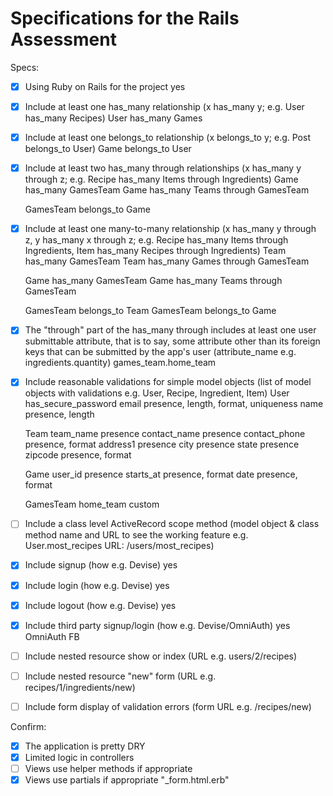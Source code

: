 # Specifications for the Rails Assessment

Specs:
- [x] Using Ruby on Rails for the project
    yes

- [x] Include at least one has_many relationship (x has_many y; e.g. User has_many Recipes)
    User has_many Games

- [x] Include at least one belongs_to relationship (x belongs_to y; e.g. Post belongs_to User)
    Game belongs_to User

- [x] Include at least two has_many through relationships (x has_many y through z; e.g. Recipe has_many Items through Ingredients)
    Game has_many GamesTeam
    Game has_many Teams through GamesTeam

    GamesTeam belongs_to Game

- [x] Include at least one many-to-many relationship (x has_many y through z, y has_many x through z; e.g. Recipe has_many Items through Ingredients, Item has_many Recipes through Ingredients)
    Team has_many GamesTeam
    Team has_many Games through GamesTeam

    Game has_many GamesTeam
    Game has_many Teams through GamesTeam

    GamesTeam belongs_to Team
    GamesTeam belongs_to Game

- [x] The "through" part of the has_many through includes at least one user submittable attribute, that is to say, some attribute other than its foreign keys that can be submitted by the app's user (attribute_name e.g. ingredients.quantity)
  games_team.home_team

- [x] Include reasonable validations for simple model objects (list of model objects with validations e.g. User, Recipe, Ingredient, Item)
    User
      has_secure_password
      email presence, length, format, uniqueness
      name presence, length

    Team
      team_name presence
      contact_name presence
      contact_phone presence, format
      address1 presence
      city presence
      state presence
      zipcode presence, format

    Game
      user_id presence
      starts_at presence, format
      date presence, format

    GamesTeam
      home_team custom

- [ ] Include a class level ActiveRecord scope method (model object & class method name and URL to see the working feature e.g. User.most_recipes URL: /users/most_recipes)


- [x] Include signup (how e.g. Devise)
    yes
- [x] Include login (how e.g. Devise)
    yes
- [x] Include logout (how e.g. Devise)
    yes
- [x] Include third party signup/login (how e.g. Devise/OmniAuth)
    yes OmniAuth FB
- [ ] Include nested resource show or index (URL e.g. users/2/recipes)
- [ ] Include nested resource "new" form (URL e.g. recipes/1/ingredients/new)
- [ ] Include form display of validation errors (form URL e.g. /recipes/new)

Confirm:
- [x] The application is pretty DRY
- [x] Limited logic in controllers
- [ ] Views use helper methods if appropriate
- [x] Views use partials if appropriate
  "_form.html.erb"
